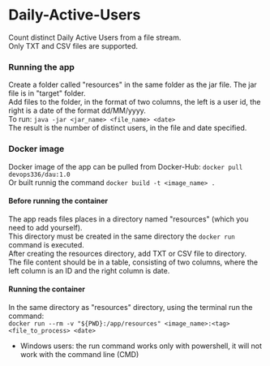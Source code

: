 # Daily-Active-Users  
Count distinct Daily Active Users from a file stream.  
Only TXT and CSV files are supported.  
### Running the app  
Create a folder called "resources" in the same folder as the jar file. The jar file is in "target" folder.  
Add files to the folder, in the format of two columns, the left is a user id, the right is a date of the format dd/MM/yyyy.  
To run: `java -jar <jar_name> <file_name> <date>`  
The result is the number of distinct users, in the file and date specified.      
### Docker image  
Docker image of the app can be pulled from Docker-Hub: `docker pull devops336/dau:1.0`  
Or built runnig the command `docker build -t <image_name> .`  
   
#### Before running the container  
The app reads files places in a directory named "resources" (which you need to add yourself).  
This directory must be created in the same directory the `docker run` command is executed.  
After creating the resources directory, add TXT or CSV file to directory.  
The file content should be in a table, consisting of two columns, where the left column is an ID and the right column is date.  
  
#### Running the container  
In the same directory as "resources" directory, using the terminal run the command:  
`docker run --rm -v "${PWD}:/app/resources" <image_name>:<tag> <file_to_process> <date>`  
- Windows users: the run command works only with powershell, it will not work with the command line (CMD) 
